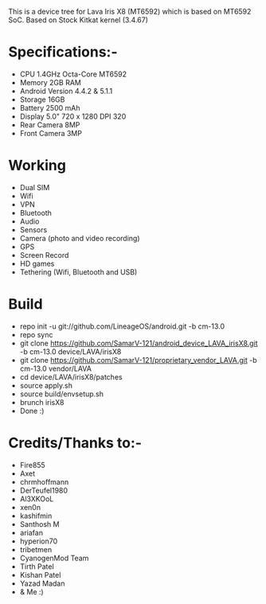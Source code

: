 This is a device tree for Lava Iris X8 (MT6592) which is based on MT6592 SoC.
Based on Stock Kitkat kernel (3.4.67)


# Specifications:-
   * CPU	1.4GHz Octa-Core MT6592
   * Memory	2GB RAM
   * Android Version 4.4.2 & 5.1.1
   * Storage	16GB
   * Battery	2500 mAh
   * Display	5.0" 720 x 1280 DPI 320
   * Rear Camera	8MP
   * Front Camera	3MP


# Working
  * Dual SIM
  * Wifi
  * VPN
  * Bluetooth
  * Audio
  * Sensors
  * Camera (photo and video recording)
  * GPS
  * Screen Record
  * HD games
  * Tethering (Wifi, Bluetooth and USB)



# Build

  * repo init -u git://github.com/LineageOS/android.git -b cm-13.0
  * repo sync
  * git clone https://github.com/SamarV-121/android_device_LAVA_irisX8.git -b cm-13.0 device/LAVA/irisX8
  * git clone https://github.com/SamarV-121/proprietary_vendor_LAVA.git -b cm-13.0 vendor/LAVA
  * cd device/LAVA/irisX8/patches
  * source apply.sh 
  * source build/envsetup.sh
  * brunch irisX8
  * Done :)
  
  # Credits/Thanks to:-
  * Fire855 
  * Axet
  * chrmhoffmann
  * DerTeufel1980
  * Al3XKOoL
  * xen0n
  * kashifmin
  * Santhosh M
  * ariafan
  * hyperion70
  * tribetmen
  * CyanogenMod Team
  * Tirth Patel
  * Kishan Patel
  * Yazad Madan 
  * & Me :)
